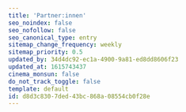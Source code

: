 ```yaml
---
title: 'Partner:innen'
seo_noindex: false
seo_nofollow: false
seo_canonical_type: entry
sitemap_change_frequency: weekly
sitemap_priority: 0.5
updated_by: 34d4dc92-ec1a-4900-9a81-ed8dd8606f23
updated_at: 1615743437
cinema_monsun: false
do_not_track_toggle: false
template: default
id: d8d3c830-7ded-43bc-868a-08554cb0f28e
---
```

